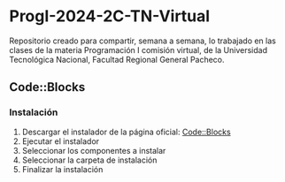 # ProgI-2024-2C-TN-Virtual

Repositorio creado para compartir, semana a semana, lo trabajado en las clases de la materia Programación I comisión virtual, de la Universidad Tecnológica Nacional, Facultad Regional General Pacheco.

## Code::Blocks
### Instalación
1. Descargar el instalador de la página oficial: [Code::Blocks](http://www.codeblocks.org/downloads/26)
2. Ejecutar el instalador
3. Seleccionar los componentes a instalar
4. Seleccionar la carpeta de instalación
5. Finalizar la instalación
